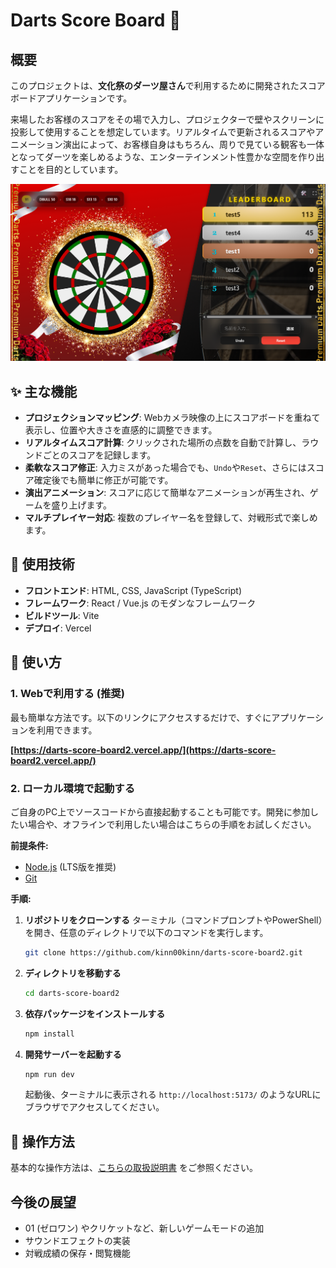 # Darts Score Board 🎯

## 概要

このプロジェクトは、**文化祭のダーツ屋さん**で利用するために開発されたスコアボードアプリケーションです。

来場したお客様のスコアをその場で入力し、プロジェクターで壁やスクリーンに投影して使用することを想定しています。リアルタイムで更新されるスコアやアニメーション演出によって、お客様自身はもちろん、周りで見ている観客も一体となってダーツを楽しめるような、エンターテインメント性豊かな空間を作り出すことを目的としています。

![alt text](/README_src/image-9.png)

## ✨ 主な機能

  * **プロジェクションマッピング**: Webカメラ映像の上にスコアボードを重ねて表示し、位置や大きさを直感的に調整できます。
  * **リアルタイムスコア計算**: クリックされた場所の点数を自動で計算し、ラウンドごとのスコアを記録します。
  * **柔軟なスコア修正**: 入力ミスがあった場合でも、`Undo`や`Reset`、さらにはスコア確定後でも簡単に修正が可能です。
  * **演出アニメーション**: スコアに応じて簡単なアニメーションが再生され、ゲームを盛り上げます。
  * **マルチプレイヤー対応**: 複数のプレイヤー名を登録して、対戦形式で楽しめます。

## 🔧 使用技術

  * **フロントエンド**: HTML, CSS, JavaScript (TypeScript)
  * **フレームワーク**: React / Vue.js のモダンなフレームワーク
  * **ビルドツール**: Vite
  * **デプロイ**: Vercel

## 🚀 使い方

### 1\. Webで利用する (推奨)

最も簡単な方法です。以下のリンクにアクセスするだけで、すぐにアプリケーションを利用できます。

**[https://darts-score-board2.vercel.app/](https://darts-score-board2.vercel.app/)**

### 2\. ローカル環境で起動する

ご自身のPC上でソースコードから直接起動することも可能です。開発に参加したい場合や、オフラインで利用したい場合はこちらの手順をお試しください。

**前提条件:**

  * [Node.js](https://nodejs.org/) (LTS版を推奨)
  * [Git](https://git-scm.com/)

**手順:**

1.  **リポジトリをクローンする**
    ターミナル（コマンドプロンプトやPowerShell）を開き、任意のディレクトリで以下のコマンドを実行します。

    ```bash
    git clone https://github.com/kinn00kinn/darts-score-board2.git
    ```

2.  **ディレクトリを移動する**

    ```bash
    cd darts-score-board2
    ```

3.  **依存パッケージをインストールする**

    ```bash
    npm install
    ```

4.  **開発サーバーを起動する**

    ```bash
    npm run dev
    ```

    起動後、ターミナルに表示される `http://localhost:5173/` のようなURLにブラウザでアクセスしてください。

## 📝 操作方法

基本的な操作方法は、[こちらの取扱説明書](操作手順.md) をご参照ください。

## 今後の展望

  * 01 (ゼロワン) やクリケットなど、新しいゲームモードの追加
  * サウンドエフェクトの実装
  * 対戦成績の保存・閲覧機能

